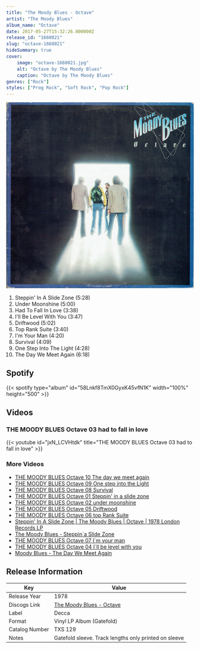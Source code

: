 ```yaml
---
title: "The Moody Blues - Octave"
artist: "The Moody Blues"
album_name: "Octave"
date: 2017-05-27T15:32:26.000000Z
release_id: "1660021"
slug: "octave-1660021"
hideSummary: true
cover:
    image: "octave-1660021.jpg"
    alt: "Octave by The Moody Blues"
    caption: "Octave by The Moody Blues"
genres: ["Rock"]
styles: ["Prog Rock", "Soft Rock", "Pop Rock"]
---
```


![Octave by The Moody Blues](octave-1660021.jpg)

<!-- section break -->

1. Steppin' In A Slide Zone (5:28)
2. Under Moonshine (5:00)
3. Had To Fall In Love (3:38)
4. I'll Be Level With You (3:47)
5. Driftwood (5:02)
6. Top Rank Suite (3:40)
7. I'm Your Man (4:20)
8. Survival (4:09)
9. One Step Into The Light (4:28)
10. The Day We Meet Again (6:18)

<!-- section break -->


## Spotify
{{< spotify type="album" id="58Lnkf8TmX0GyxK45vfN1K" width="100%" height="500" >}}



## Videos
### THE MOODY BLUES Octave 03 had to fall in love
{{< youtube id="jxN_LCVHtdk" title="THE MOODY BLUES Octave 03 had to fall in love" >}}<br>

### More Videos

- [THE MOODY BLUES Octave 10 The day we meet again](https://www.youtube.com/watch?v=WBedAweB96Y)
- [THE MOODY BLUES Octave 09 One step into the Light](https://www.youtube.com/watch?v=WASVOabb3C8)
- [THE MOODY BLUES Octave 08 Survival](https://www.youtube.com/watch?v=p4O6blewlIg)
- [THE MOODY BLUES Octave 01 Steppin' in a slide zone](https://www.youtube.com/watch?v=Qyp_5M1dV88)
- [THE MOODY BLUES Octave 02 under moonshine](https://www.youtube.com/watch?v=hyzThAfm9D0)
- [THE MOODY BLUES Octave 05 Driftwood](https://www.youtube.com/watch?v=uW4gwfRG4Q4)
- [THE MOODY BLUES Octave 06 top Rank Suite](https://www.youtube.com/watch?v=U1dn7P6qIfQ)
- [Steppin' In A Slide Zone | The Moody Blues | Octave | 1978 London Records LP](https://www.youtube.com/watch?v=IefRKigKiaQ)
- [The Moody Blues - Steppin´a Slide Zone](https://www.youtube.com/watch?v=FLES11HG4GA)
- [THE MOODY BLUES Octave 07 I´m your man](https://www.youtube.com/watch?v=P9LnALULXU0)
- [THE MOODY BLUES Octave 04 I´ll be level with you](https://www.youtube.com/watch?v=OGJoyUbUdhI)
- [Moody Blues - The Day We Meet Again](https://www.youtube.com/watch?v=Zs2Hwp8pmoQ)


## Release Information
|  Key           | Value                                                |
| ---------------| ---------------------------------------------------- |
| Release Year   | 1978                                   |
| Discogs Link   | [The Moody Blues - Octave](https://www.discogs.com/release/1660021-The-Moody-Blues-Octave) |
| Label          | Decca |
| Format         | Vinyl LP Album (Gatefold) |
| Catalog Number | TXS 129 |
| Notes | Gatefold sleeve.   Track lengths only printed on sleeve  |